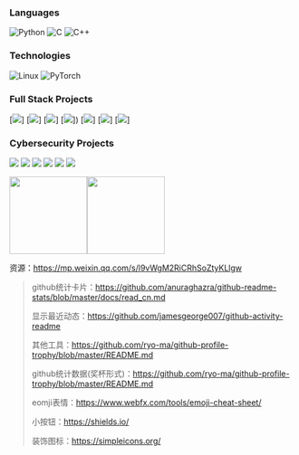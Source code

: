 
### Languages

![Python](https://img.shields.io/badge/-Python-000?&logo=Python)
![C](https://img.shields.io/badge/-C-000?&logo=C)
![C++](https://img.shields.io/badge/-C++-000?&logo=c%2b%2b&logoColor=00599C)

### Technologies


![Linux](https://img.shields.io/badge/-Linux-000?&logo=Linux)
![PyTorch](https://img.shields.io/badge/-PyTorch-000?&logo=PyTorch)


### Full Stack Projects

[![](https://img.shields.io/badge/-🧬%20My%20Website-000)]
[![](https://img.shields.io/badge/-🦠%20COVID‑19%20Dashboard-000)]
[![](https://img.shields.io/badge/-📝%20Summarizer-000)]
[![](https://img.shields.io/badge/-🔬%20Overwatch-000)])
[![](https://img.shields.io/badge/-🛰%20KubeSat-000)]
[![](https://img.shields.io/badge/-🔊%20Voice%20Poker-000)]
[![](https://img.shields.io/badge/-🗺%20PokémonGo%20Map-000)]

### Cybersecurity Projects

[![](https://img.shields.io/badge/-🩸%20Heartbleed-000)](https://github.com/adamalston/Heartbleed)
[![](https://img.shields.io/badge/-🌊%20SYN%20Flood-000)](https://github.com/adamalston/SYN-Flood)
[![](https://img.shields.io/badge/-🗂%20Packet%20Sniffing%20%26%20Spoofing-000)](https://github.com/adamalston/Packet-Sniffing-and-Spoofing)
[![](https://img.shields.io/badge/-💉%20SQL%20Injection-000)](https://github.com/adamalston/SQL-Injection)
[![](https://img.shields.io/badge/-🛡%20Spectre%20%26%20Meltdown-000)](https://github.com/adamalston/Meltdown-Spectre)
[![](https://img.shields.io/badge/-🌐%20Network%20Tools-000)](https://github.com/adamalston/Network-Tools)

<a href="https://www.adamalston.com/"><img height="137px" src="https://github-readme-stats.vercel.app/api?username=adamalston&hide_title=true&hide_border=true&show_icons=true&include_all_commits=true&count_private=true&line_height=21&text_color=000&icon_color=000&bg_color=0,ea6161,ffc64d,fffc4d,52fa5a&theme=graywhite" /><!-- wi*quL3fcV --><img height="137px" src="https://github-readme-stats.vercel.app/api/top-langs/?username=adamalston&hide=html&hide_title=true&hide_border=true&layout=compact&langs_count=6&exclude_repo=comp426,Redventures-Movie-Quotes&text_color=000&icon_color=fff&bg_color=0,52fa5a,4dfcff,c64dff&theme=graywhite" /></a>





资源：https://mp.weixin.qq.com/s/l9vWgM2RiCRhSoZtyKLlgw

> github统计卡片：https://github.com/anuraghazra/github-readme-stats/blob/master/docs/read_cn.md
>
> 显示最近动态：https://github.com/jamesgeorge007/github-activity-readme
>
> 其他工具：https://github.com/ryo-ma/github-profile-trophy/blob/master/README.md
>
> 
>
> github统计数据(奖杯形式)：https://github.com/ryo-ma/github-profile-trophy/blob/master/README.md
>
> eomji表情：https://www.webfx.com/tools/emoji-cheat-sheet/
>
> 小按钮：https://shields.io/
>
> 装饰图标：https://simpleicons.org/

